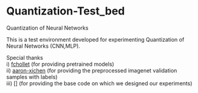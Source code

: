 # Quantization-Test_bed <br /> 
Quantization of Neural Networks <br /> 

This is a test environment developed for experimenting Quantization of Neural Networks (CNN,MLP). <br /> 



Special thanks <br /> 
  i) [fchollet](https://github.com/fchollet/deep-learning-models/releases) (for providing pretrained models) <br />
  ii) [aaron-xichen](https://github.com/aaron-xichen) (for providing the preprocessed imagenet validation samples with labels) <br /> 
  iii) [] (for providing the base code on which we designed our experiments) <br /> 



